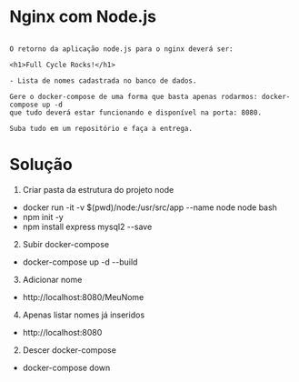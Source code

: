 # Nginx com Node.js
```Nesse desafio você colocará em prática o que aprendemos em relação a utilização do nginx como proxy reverso. A idéia principal é que quando um usuário acesse o nginx, o mesmo fará uma chamada em nossa aplicação node.js. Essa aplicação por sua vez adicionará um registro em nosso banco de dados mysql, cadastrando um nome na tabela people.

O retorno da aplicação node.js para o nginx deverá ser:

<h1>Full Cycle Rocks!</h1>

- Lista de nomes cadastrada no banco de dados.

Gere o docker-compose de uma forma que basta apenas rodarmos: docker-compose up -d 
que tudo deverá estar funcionando e disponível na porta: 8080.

Suba tudo em um repositório e faça a entrega.
```

# Solução
1) Criar pasta da estrutura do projeto node
- docker run -it -v $(pwd)/node:/usr/src/app --name node node bash
- npm init -y
- npm install express mysql2 --save

2) Subir docker-compose
- docker-compose up -d --build

3) Adicionar nome
- http://localhost:8080/MeuNome

4) Apenas listar nomes já inseridos
- http://localhost:8080

2) Descer docker-compose
- docker-compose down